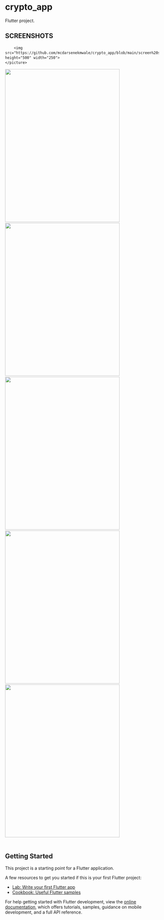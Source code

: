 # crypto_app

Flutter project.

## SCREENSHOTS
<div> 
    <picture>
        <source media="(min-width:250px;height:500px)" srcset="https://github.com/mcdarsenekmwale/crypto_app/blob/main/screen%20shots/Screenshot_1636819206.png">
        <source media="(min-width:250px;height:500px )" srcset="https://github.com/mcdarsenekmwale/social-app/assets/30800758/326e85e6-63fd-4eef-9701-5d3329e53f12">
        
        <img src="https://github.com/mcdarsenekmwale/crypto_app/blob/main/screen%20shots/Screenshot_1636819206.png" height="500" width="250">
    </picture>
 <img src="https://github.com/mcdarsenekmwale/social-app/assets/30800758/ef4e8f31-7614-40bf-beff-6782738b5954" height="500" width="375">
 <img src="https://github.com/mcdarsenekmwale/social-app/assets/30800758/047ad99f-b220-46cf-9454-3c472b8e4177" height="500" width="375.0">
 <img src="https://github.com/mcdarsenekmwale/social-app/assets/30800758/06bbd3d6-812b-4a44-9f02-1f1f5e014064" height="500" width="375.0">
   <img src="https://github.com/mcdarsenekmwale/social-app/assets/30800758/ffa0adbf-4da3-49f4-889b-2a1bb94e6442" height="500" width="375.0">
   <img src="https://github.com/mcdarsenekmwale/social-app/assets/30800758/da9ab7ba-7108-46ad-8c5b-98545247cb1a" height="500" width="375.0">
 
</div>
</br>
</hr>



## Getting Started

This project is a starting point for a Flutter application.

A few resources to get you started if this is your first Flutter project:

- [Lab: Write your first Flutter app](https://docs.flutter.dev/get-started/codelab)
- [Cookbook: Useful Flutter samples](https://docs.flutter.dev/cookbook)

For help getting started with Flutter development, view the
[online documentation](https://docs.flutter.dev/), which offers tutorials,
samples, guidance on mobile development, and a full API reference.


